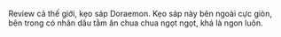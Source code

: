 Review cả thế giới, kẹo sáp Doraemon.
Kẹo sáp này bên ngoài cực giòn, bên trong có nhân dâu tằm ăn chua chua ngọt ngọt, khá là ngon luôn.